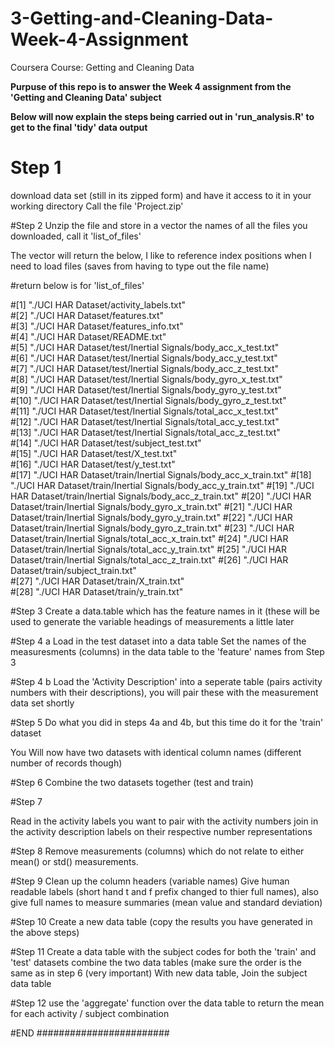# 3-Getting-and-Cleaning-Data-Week-4-Assignment
Coursera Course: Getting and Cleaning Data

**Purpuse of this repo is to answer the Week 4 assignment from the 'Getting and Cleaning Data' subject**

**Below will now explain the steps being carried out in 'run_analysis.R' to get to the final 'tidy' data output**



# Step 1
download data set (still in its zipped form) and have it access to it in your working directory
Call the file 'Project.zip'

#Step 2
Unzip the file and store in a vector the names of all the files you downloaded, call it 'list_of_files'

The vector will return the below, I like to reference index positions when I need to load files (saves from having to type out the file name)

#return below is for 'list_of_files'

#[1] "./UCI HAR Dataset/activity_labels.txt"                         
#[2] "./UCI HAR Dataset/features.txt"                                
#[3] "./UCI HAR Dataset/features_info.txt"                           
#[4] "./UCI HAR Dataset/README.txt"                                  
#[5] "./UCI HAR Dataset/test/Inertial Signals/body_acc_x_test.txt"   
#[6] "./UCI HAR Dataset/test/Inertial Signals/body_acc_y_test.txt"   
#[7] "./UCI HAR Dataset/test/Inertial Signals/body_acc_z_test.txt"   
#[8] "./UCI HAR Dataset/test/Inertial Signals/body_gyro_x_test.txt"  
#[9] "./UCI HAR Dataset/test/Inertial Signals/body_gyro_y_test.txt"  
#[10] "./UCI HAR Dataset/test/Inertial Signals/body_gyro_z_test.txt"  
#[11] "./UCI HAR Dataset/test/Inertial Signals/total_acc_x_test.txt"  
#[12] "./UCI HAR Dataset/test/Inertial Signals/total_acc_y_test.txt"  
#[13] "./UCI HAR Dataset/test/Inertial Signals/total_acc_z_test.txt"  
#[14] "./UCI HAR Dataset/test/subject_test.txt"                       
#[15] "./UCI HAR Dataset/test/X_test.txt"                             
#[16] "./UCI HAR Dataset/test/y_test.txt"                             
#[17] "./UCI HAR Dataset/train/Inertial Signals/body_acc_x_train.txt" 
#[18] "./UCI HAR Dataset/train/Inertial Signals/body_acc_y_train.txt" 
#[19] "./UCI HAR Dataset/train/Inertial Signals/body_acc_z_train.txt" 
#[20] "./UCI HAR Dataset/train/Inertial Signals/body_gyro_x_train.txt"
#[21] "./UCI HAR Dataset/train/Inertial Signals/body_gyro_y_train.txt"
#[22] "./UCI HAR Dataset/train/Inertial Signals/body_gyro_z_train.txt"
#[23] "./UCI HAR Dataset/train/Inertial Signals/total_acc_x_train.txt"
#[24] "./UCI HAR Dataset/train/Inertial Signals/total_acc_y_train.txt"
#[25] "./UCI HAR Dataset/train/Inertial Signals/total_acc_z_train.txt"
#[26] "./UCI HAR Dataset/train/subject_train.txt"                     
#[27] "./UCI HAR Dataset/train/X_train.txt"                           
#[28] "./UCI HAR Dataset/train/y_train.txt" 

#Step 3
Create a data.table which has the feature names in it (these will be used to generate the variable headings of measurements a little later 

#Step 4 a
Load in the test dataset into a data table
Set the names of the measuresments (columns) in the data table to the 'feature' names from Step 3

#Step 4 b
Load the 'Activity Description' into a seperate table (pairs activity numbers with their descriptions), you will pair these with the measurement data set shortly



#Step 5
Do what you did in steps 4a and 4b, but this time do it for the 'train' dataset

You Will now have two datasets with identical column names (different number of records though)

#Step 6
Combine the two datasets together (test and train)



#Step 7

Read in the activity labels you want to pair with the activity numbers
join in the activity description labels on their respective number representations 

#Step 8
Remove measurements (columns) which do not relate to either mean() or std() measurements.

#Step 9
Clean up the column headers (variable names)
Give human readable labels (short hand t and f prefix changed to thier full names), also give full names to measure summaries (mean value and standard deviation)

#Step 10
Create a new data table (copy the results you have generated in the above steps)

#Step 11
Create a data table with the subject codes for both the 'train' and 'test' datasets
combine the two data tables (make sure the order is the same as in step 6 (very important)
With new data table, 
Join the subject data table

#Step 12
use the 'aggregate' function over the data table to return the mean for each activity / subject combination 

#END
########################








